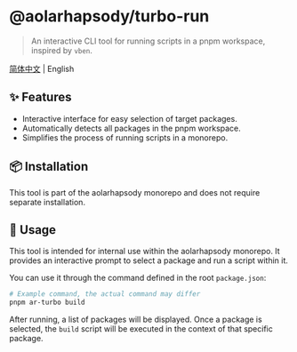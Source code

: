 # @aolarhapsody/turbo-run

> An interactive CLI tool for running scripts in a pnpm workspace, inspired by `vben`.

[简体中文](./README.md) | English

## ✨ Features

- Interactive interface for easy selection of target packages.
- Automatically detects all packages in the pnpm workspace.
- Simplifies the process of running scripts in a monorepo.

## 📦 Installation

This tool is part of the aolarhapsody monorepo and does not require separate installation.

## 🚀 Usage

This tool is intended for internal use within the aolarhapsody monorepo. It provides an interactive prompt to select a package and run a script within it.

You can use it through the command defined in the root `package.json`:

```bash
# Example command, the actual command may differ
pnpm ar-turbo build
```

After running, a list of packages will be displayed. Once a package is selected, the `build` script will be executed in the context of that specific package.
